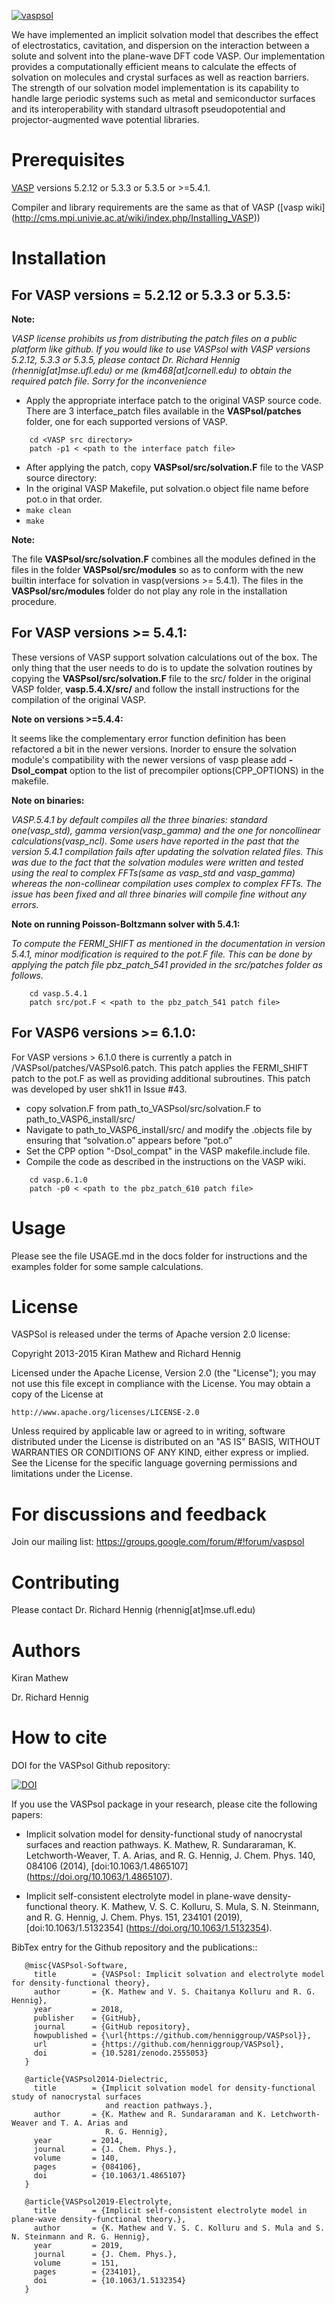 [![vaspsol](docs/logo.jpeg)](http://vaspsol.mse.ufl.edu/)

We have implemented an implicit solvation model that describes the effect of 
electrostatics, cavitation, and dispersion on the interaction between a solute 
and solvent into the plane-wave DFT code VASP. Our implementation provides a 
computationally efficient means to calculate the effects of solvation on molecules 
and crystal surfaces as well as reaction barriers. The strength of our solvation model 
implementation is its capability to handle large periodic systems such as metal and 
semiconductor surfaces and its interoperability with standard ultrasoft pseudopotential and 
projector-augmented wave potential libraries.

Prerequisites
===============
[VASP](http://www.vasp.at/) versions 5.2.12 or 5.3.3 or 5.3.5 or >=5.4.1.

Compiler and library requirements are the same as that of VASP ([vasp wiki] (http://cms.mpi.univie.ac.at/wiki/index.php/Installing_VASP))

Installation
=============

For VASP versions = 5.2.12 or 5.3.3 or 5.3.5:
----------------------------------------------

**Note:**

*VASP license prohibits us from distributing the patch files on a public platform like github.
If you would like to use VASPsol with VASP versions 5.2.12, 5.3.3 or 5.3.5, please contact 
Dr. Richard Hennig (rhennig[at]mse.ufl.edu) or me (km468[at]cornell.edu) to obtain the required patch file.
Sorry for the inconvenience*

- Apply the appropriate interface patch to the original VASP source code. There are 3 interface_patch files 
available in the **VASPsol/patches** folder, one for each supported versions of VASP.
```   
    cd <VASP src directory>
    patch -p1 < <path to the interface patch file>
```
- After applying the patch, copy **VASPsol/src/solvation.F** file to the VASP source directory:
- In the original VASP Makefile, put solvation.o object file name before pot.o in that order.
- ``` make clean ```
- ``` make ```

**Note:**

The file **VASPsol/src/solvation.F** combines all the modules defined in the files in the folder 
**VASPsol/src/modules** so as to conform with the new builtin interface for solvation in vasp(versions >= 5.4.1).
The files in the **VASPsol/src/modules** folder do not play any role in the installation procedure.


For VASP versions >= 5.4.1:
----------------------------

These versions of VASP support solvation calculations out of the box.
The only thing that the user needs to do is to update the solvation routines by copying 
the **VASPsol/src/solvation.F** file to the src/ folder in the original VASP folder, **vasp.5.4.X/src/** and 
follow the install instructions for the compilation of the original VASP.

**Note on versions >=5.4.4:**

It seems like the complementary error function definition has been refactored a bit in the newer versions. Inorder 
to ensure the solvation module's compatibility with the newer versions of vasp please add **-Dsol_compat** option 
to the list of precompiler options(CPP_OPTIONS) in the makefile.

**Note on binaries:**

*VASP.5.4.1 by default compiles all the three binaries: standard one(vasp_std), gamma version(vasp_gamma) and 
the one for noncollinear calculations(vasp_ncl). Some users have reported in the past that the version 5.4.1 
compilation fails after updating the solvation related files. This was due to the fact that the solvation 
modules were written and tested using the real to complex FFTs(same as vasp_std and vasp_gamma) whereas 
the non-collinear compilation uses complex to complex FFTs. The issue has been fixed and all three binaries 
will compile fine without any errors.*

**Note on running Poisson-Boltzmann solver with 5.4.1:**

*To compute the FERMI_SHIFT as mentioned in the documentation in version 5.4.1, minor modification is required
to the pot.F file. This can be done by applying the patch file pbz_patch_541 provided in the src/patches folder
as follows.*
```   
    cd vasp.5.4.1
    patch src/pot.F < <path to the pbz_patch_541 patch file>
```
For VASP6 versions >= 6.1.0:
----------------------------
For VASP versions > 6.1.0 there is currently a patch in /VASPsol/patches/VASPsol6.patch. This patch applies the FERMI_SHIFT patch to the pot.F as well as providing additional subroutines. This patch was developed by user shk11 in Issue #43. 

- copy solvation.F from path_to_VASPsol/src/solvation.F to path_to_VASP6_install/src/
- Navigate to path_to_VASP6_install/src/ and modify the .objects file by ensuring that “solvation.o” appears before “pot.o”
- Set the CPP option "-Dsol_compat" in the VASP makefile.include file. 
- Compile the code as described in the instructions on the VASP wiki.

```   
    cd vasp.6.1.0
    patch -p0 < <path to the pbz_patch_610 patch file>
```

Usage
======
Please see the file USAGE.md in the docs folder for instructions and the examples folder for some sample calculations.


License
=========
VASPSol is released under the terms of Apache version 2.0 license:

Copyright 2013-2015 Kiran Mathew and Richard Hennig

Licensed under the Apache License, Version 2.0 (the "License");
you may not use this file except in compliance with the License.
You may obtain a copy of the License at

    http://www.apache.org/licenses/LICENSE-2.0

Unless required by applicable law or agreed to in writing, software
distributed under the License is distributed on an "AS IS" BASIS,
WITHOUT WARRANTIES OR CONDITIONS OF ANY KIND, either express or implied.
See the License for the specific language governing permissions and
limitations under the License.

For discussions and feedback
=============================
Join our mailing list: https://groups.google.com/forum/#!forum/vaspsol

Contributing
=============
Please contact Dr. Richard Hennig (rhennig[at]mse.ufl.edu)

Authors
========
Kiran Mathew

Dr. Richard Hennig


How to cite
===========

DOI for the VASPsol Github repository:

[![DOI](https://zenodo.org/badge/23792558.svg)](https://doi.org/10.5281/zenodo.2555053)


If you use the VASPsol package in your research, please cite the following papers:

- Implicit solvation model for density-functional study of nanocrystal surfaces and reaction pathways.
 K. Mathew, R. Sundararaman, K. Letchworth-Weaver, T. A. Arias, and R. G. Hennig, J. Chem. Phys. 140, 084106 (2014), [doi:10.1063/1.4865107] (https://doi.org/10.1063/1.4865107).

- Implicit self-consistent electrolyte model in plane-wave density-functional theory.
 K. Mathew, V. S. C. Kolluru, S. Mula, S. N. Steinmann, and R. G. Hennig, J. Chem. Phys. 151, 234101 (2019), [doi:10.1063/1.5132354]
 (https://doi.org/10.1063/1.5132354).

BibTex entry for the Github repository and the publications::

```
   @misc{VASPsol-Software,
     title        = {VASPsol: Implicit solvation and electrolyte model for density-functional theory},
     author       = {K. Mathew and V. S. Chaitanya Kolluru and R. G. Hennig},
     year         = 2018,
     publisher    = {GitHub},
     journal      = {GitHub repository},
     howpublished = {\url{https://github.com/henniggroup/VASPsol}},
     url          = {https://github.com/henniggroup/VASPsol},
     doi          = {10.5281/zenodo.2555053}
   }
   
   @article{VASPsol2014-Dielectric,
     title        = {Implicit solvation model for density-functional study of nanocrystal surfaces
                     and reaction pathways.},
     author       = {K. Mathew and R. Sundararaman and K. Letchworth-Weaver and T. A. Arias and
                     R. G. Hennig},
     year         = 2014,
     journal      = {J. Chem. Phys.},
     volume       = 140,
     pages        = {084106},
     doi          = {10.1063/1.4865107}
   }
   
   @article{VASPsol2019-Electrolyte,
     title        = {Implicit self-consistent electrolyte model in plane-wave density-functional theory.},
     author       = {K. Mathew and V. S. C. Kolluru and S. Mula and S. N. Steinmann and R. G. Hennig},
     year         = 2019,
     journal      = {J. Chem. Phys.},
     volume       = 151,
     pages        = {234101},
     doi          = {10.1063/1.5132354}
   }
```
